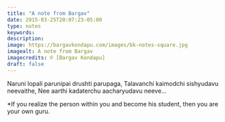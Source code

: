 ```yaml
---
title: "A note from Bargav"
date: 2015-03-25T20:07:23-05:00
type: notes
keywords:
description:
image: https://bargavkondapu.com/images/bk-notes-square.jpg
imagealt: A note from Bargav
imagecredits: © [Bargav Kondapu]
draft: false
---
```

[comment]: # (A note is any quick thought, quote, one-liners or a simple tweet. )

Naruni lopali parunipai drushti parupaga,
Talavanchi kaimodchi sishyudavu neevaithe,
Nee aarthi kadaterchu aacharyudavu neeve…

*If you realize the person within you and become his student, then you are your own guru.
